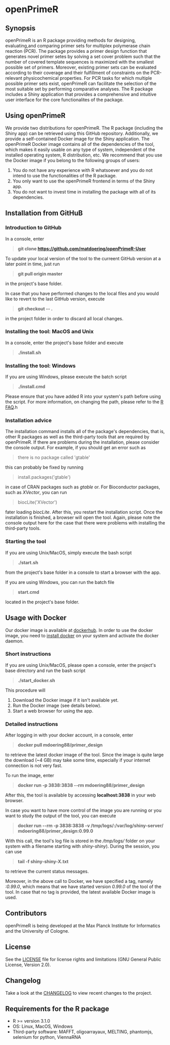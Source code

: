 # openPrimeR
## Synopsis

openPrimeR is an R package providing methods for designing, evaluating,and
comparing primer sets for multiplex polymerase chain reaction (PCR). The package provides a primer design
function that generates novel primer setes by solving a
set cover problem such that the number of covered template sequences is
maximized with the smallest possible set of primers. Moreover, existing primer sets can be evaluated
according to their coverage and their fulfillment of constraints on the
PCR-relevant physicochemical properties. For PCR tasks for which multiple
possible primer sets exist, openPrimeR can facilitate the selection of the
most suitable set by performing comparative analyses. The R package includes a Shiny application that
provides a comprehensive and intuitive user interface for the core functionalites of the package.

## Using openPrimeR

We provide two distributions for openPrimeR. The R package (including the Shiny app) can be retrieved using this GitHub repository. Additionally, we provide a self-contained Docker image for the Shiny application. The openPrimeR Docker image contains all of the dependencies of the tool, which makes it easily usable on any type of system, independent of the installed operating system, R distribution, etc. We recommend that you use the Docker image if you belong to the following groups of users:

1. You do not have any experience with R whatsoever and you do not intend to use the functionalities of the R package.
2. You only want to use the openPrimeR frontend in terms of the Shiny app.
3. You do not want to invest time in installing the package with all of its dependencies.

## Installation from GitHuB

### Introduction to GitHub
In a console, enter

>**git clone https://github.com/matdoering/openPrimeR-User**

To update your local version of the tool to the curreent GitHub version at a later point in time, just run

>**git pull origin master**

in the project's base folder. 

In case that you have performed changes to the local files and you would like to revert to the last GitHub version, execute

>**git checkout -- .**

in the project folder in order to discard all local changes.

### Installing the tool: MacOS and Unix

In a console, enter the project's base folder and execute

>**./install.sh**

### Installing the tool: Windows

If you are using Windows, please execute the batch script

>**./install.cmd**

Please ensure that you have added R into your system's path before using the script. For more information, on changing the path, please refer to the [R FAQ](https://cran.r-project.org/bin/windows/base/rw-FAQ.html#Rcmd-is-not-found-in-my-PATH_0021).h

### Installation advice

The installation command installs all of the package's dependencies, that is, other R packages as well as the third-party tools that are required by openPrimeR. 
If there are problems during the installation, please consider the console output. For example, if you should get an error such as

> there is no package called 'gtable'

this can probably be fixed by running

> install.packages('gtable')

in case of CRAN packages such as *gtable* or. For Bioconductor packages, such as *XVector*, you can run

> biocLite('XVector')

fater loading *biocLite*. After this, you restart the installation script. Once the installation is finished, a browser will open the tool.
Again, please note the console output here for the case that there were problems with installing the third-party tools.

### Starting the tool

If you are using Unix/MacOS, simply execute the bash script

>**./start.sh**

from the project's base folder in a console to start a browser with the app.

If you are using Windows, you can run the batch file

>**start.cmd**

located in the project's base folder.

## Usage with Docker

Our docker image is available at [dockerhub](https://hub.docker.com/r/mdoering88/primer_design/). In order to use the docker image, you need to [install docker](https://www.docker.com/) on your system and activate the docker daemon. 

### Short instructions

If you are using Unix/MacOS, please open a console, enter the project's base directory and run the bash script

>**./start_docker.sh**

This procedure will

1. Download the Docker image if it isn't available yet.
2. Run the Docker image (see details below).
3. Start a web browser for using the app.

### Detailed instructions

After logging in with your docker account, in a console, enter 

>**docker pull mdoering88/primer_design**

to retrieve the latest docker image of the tool. Since the image is quite large the download (~4 GB) may take some time, especially if your internet connection is not very fast.

To run the image, enter

>**docker run -p 3838:3838 --rm mdoering88/primer_design**

After this, the tool is available by accessing **localhost:3838** in your web browser.

In case you want to have more control of the image you are running or you want to study the output of the tool, you can execute

>**docker run --rm -p 3838:3838 -v /tmp/logs/:/var/log/shiny-server/ mdoering88/primer_design:0.99.0**

With this call, the tool's log file is stored in the */tmp/logs/* folder on your system with a filename starting with *shiny-shiny*). During the session, you can use 

>**tail -f shiny-shiny-X.txt**

to retrieve the current status messages. 

Moreover, in the above call to Docker, we have specified a tag, namely *:0.99.0*, which means that we have started version *0.99.0* of the tool of the tool. In case that no tag is provided, the latest available Docker image is used.

## Contributors

openPrimeR is being developed at the Max Planck Institute for Informatics and the University of Cologne.

## License

See the [LICENSE](LICENSE.txt) file for license rights and limitations (GNU General Public License, Version 2.0).

## Changelog

Take a look at the [CHANGELOG](CHANGELOG.md) to view recent changes to the project.

## Requirements for the R package
- R >= version 3.1.0 
- OS: Linux, MacOS, Windows
- Third-party software: MAFFT, oligoarrayaux, MELTING, phantomjs, selenium for python, ViennaRNA

